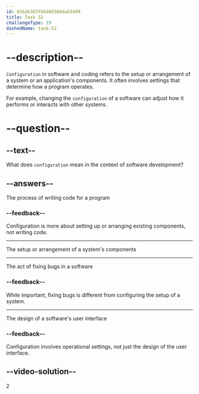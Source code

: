 ```yaml
---
id: 65b2b383fb6406386dab3499
title: Task 52
challengeType: 19
dashedName: task-52
---
```


# --description--

`Configuration` in software and coding refers to the setup or arrangement of a system or an application's components. It often involves settings that determine how a program operates.

For example, changing the `configuration` of a software can adjust how it performs or interacts with other systems.

# --question--

## --text--

What does `configuration` mean in the context of software development?

## --answers--

The process of writing code for a program

### --feedback--

Configuration is more about setting up or arranging existing components, not writing code.

---

The setup or arrangement of a system's components

---

The act of fixing bugs in a software

### --feedback--

While important, fixing bugs is different from configuring the setup of a system.

---

The design of a software's user interface

### --feedback--

Configuration involves operational settings, not just the design of the user interface.

## --video-solution--

2
